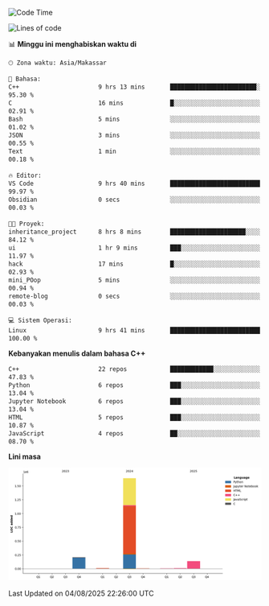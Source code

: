<!--START_SECTION:waka-->
![Code Time](http://img.shields.io/badge/Code%20Time-397%20hrs%206%20mins-blue)

![Lines of code](https://img.shields.io/badge/Sejak%20Hello%20World%20aku%20telah%20menulis-2.0%20million%20baris%20kode-blue)

📊 **Minggu ini menghabiskan waktu di** 

```text
🕑︎ Zona waktu: Asia/Makassar

💬 Bahasa: 
C++                      9 hrs 13 mins       ████████████████████████░   95.30 % 
C                        16 mins             █░░░░░░░░░░░░░░░░░░░░░░░░   02.91 % 
Bash                     5 mins              ░░░░░░░░░░░░░░░░░░░░░░░░░   01.02 % 
JSON                     3 mins              ░░░░░░░░░░░░░░░░░░░░░░░░░   00.55 % 
Text                     1 min               ░░░░░░░░░░░░░░░░░░░░░░░░░   00.18 % 

🔥 Editor: 
VS Code                  9 hrs 40 mins       █████████████████████████   99.97 % 
Obsidian                 0 secs              ░░░░░░░░░░░░░░░░░░░░░░░░░   00.03 % 

🐱‍💻 Proyek: 
inheritance_project      8 hrs 8 mins        █████████████████████░░░░   84.12 % 
ui                       1 hr 9 mins         ███░░░░░░░░░░░░░░░░░░░░░░   11.97 % 
hack                     17 mins             █░░░░░░░░░░░░░░░░░░░░░░░░   02.93 % 
mini_POop                5 mins              ░░░░░░░░░░░░░░░░░░░░░░░░░   00.94 % 
remote-blog              0 secs              ░░░░░░░░░░░░░░░░░░░░░░░░░   00.03 % 

💻 Sistem Operasi: 
Linux                    9 hrs 41 mins       █████████████████████████   100.00 % 
```

**Kebanyakan menulis dalam bahasa C++** 

```text
C++                      22 repos            ████████████░░░░░░░░░░░░░   47.83 % 
Python                   6 repos             ███░░░░░░░░░░░░░░░░░░░░░░   13.04 % 
Jupyter Notebook         6 repos             ███░░░░░░░░░░░░░░░░░░░░░░   13.04 % 
HTML                     5 repos             ███░░░░░░░░░░░░░░░░░░░░░░   10.87 % 
JavaScript               4 repos             ██░░░░░░░░░░░░░░░░░░░░░░░   08.70 % 
```



**Lini masa**

![Lines of Code chart](https://raw.githubusercontent.com/yusuf601/yusuf601/main/assets/bar_graph.png)


 Last Updated on 04/08/2025 22:26:00 UTC
<!--END_SECTION:waka-->

